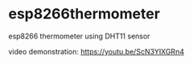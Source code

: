 # esp8266thermometer
esp8266 thermometer using DHT11 sensor

video demonstration: https://youtu.be/ScN3YIXGRn4
